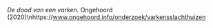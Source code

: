 *De dood van een varken.* Ongehoord (2020)\nhttps://www.ongehoord.info/onderzoek/varkensslachthuizen